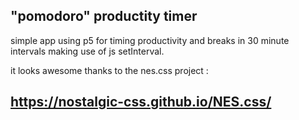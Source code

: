 ## "pomodoro" productity timer

simple app using p5 for timing productivity and breaks in 30 minute intervals making use of js setInterval. 

it looks awesome thanks to the nes.css project :

## https://nostalgic-css.github.io/NES.css/